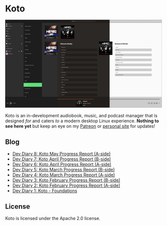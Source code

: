 # Koto

![koto alpha](https://raw.githubusercontent.com/JoshStrobl/koto/master/.github/koto-alpha-image.png)

Koto is an in-development audiobook, music, and podcast manager that is designed *for* and caters *to* a modern desktop Linux experience. **Nothing to see here yet** but keep an eye on my [Patreon](https://patreon.com/joshuastrobl) or [personal site](https://joshuastrobl.com) for updates!

## Blog

- [Dev Diary 8: Koto May Progress Report (A-side)](https://joshuastrobl.com/2021/05/27/dev-diary-8-koto-may-progress-report-a-side/)
- [Dev Diary 7: Koto April Progress Report (B-side)](https://joshuastrobl.com/2021/05/07/dev-diary-7-koto-april-progress-report-b-side/)
- [Dev Diary 6: Koto April Progress Report (A-side)](https://joshuastrobl.com/2021/04/26/dev-diary-6-koto-april-progress-report-a-side/)
- [Dev Diary 5: Koto March Progress Report (B-side)](https://joshuastrobl.com/2021/04/08/dev-diary-5-koto-march-progress-report-b-side/)
- [Dev Diary 4: Koto March Progress Report (A-side)](https://joshuastrobl.com/2021/03/26/dev-diary-4-koto-march-progress-report-a-side/)
- [Dev Diary 3: Koto February Progress Report (B-side)](https://joshuastrobl.com/2021/03/05/dev-diary-3-koto-february-progress-report-b-side/)
- [Dev Diary 2: Koto February Progress Report (A-side)](https://joshuastrobl.com/2021/02/17/dev-diary-2-koto-february-progress-report-a-side/)
- [Dev Diary 1: Koto - Foundations](https://joshuastrobl.com/2021/01/25/dev-diary-1-koto-foundations/)

## License

Koto is licensed under the Apache 2.0 license.
